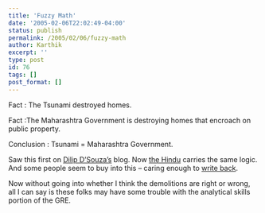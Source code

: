```yaml
---
title: 'Fuzzy Math'
date: '2005-02-06T22:02:49-04:00'
status: publish
permalink: /2005/02/06/fuzzy-math
author: Karthik
excerpt: ''
type: post
id: 76
tags: []
post_format: []
---
```

 Fact : The Tsunami destroyed homes.

Fact :The Maharashtra Government is destroying homes that encroach on public property.

Conclusion : Tsunami = Maharashtra Government.

Saw this first on [Dilip D’Souza’s](http://dcubed.blogspot.com/) blog. Now [the Hindu](http://www.hindu.com/2005/02/05/stories/2005020500611000.htm) carries the same logic. And some people seem to buy into this – caring enough to [write back](http://www.hindu.com/2005/02/07/stories/2005020702051003.htm).

Now without going into whether I think the demolitions are right or wrong, all I can say is these folks may have some trouble with the analytical skills portion of the GRE.